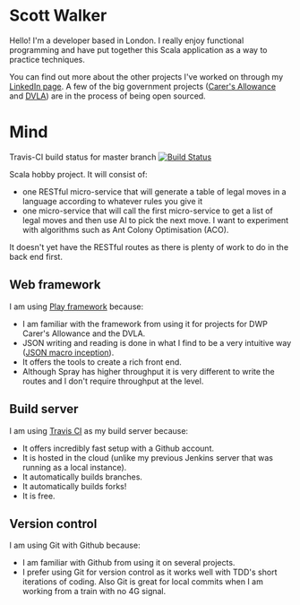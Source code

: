 Scott Walker
============
Hello! I'm a developer based in London. I really enjoy functional programming and have put together this Scala application as a way to practice techniques.

You can find out more about the other projects I've worked on through my [LinkedIn page](uk.linkedin.com/in/scottwalkerlondon/). A few of the big government projects ([Carer's Allowance](https://github.com/Department-for-Work-and-Pensions/carers-allowance-prototype) and [DVLA](https://github.com/dvla)) are in the process of being open sourced.

Mind
====

Travis-CI build status for master branch [![Build Status](https://travis-ci.org/scottkwalker/Mind.svg?branch=master)](https://travis-ci.org/scottkwalker/Mind)

Scala hobby project. It will consist of:

* one RESTful micro-service that will generate a table of legal moves in a language according to whatever rules you give it
* one micro-service that will call the first micro-service to get a list of legal moves and then use AI to pick the next move. I want to experiment with algorithms such as Ant Colony Optimisation (ACO).

It doesn't yet have the RESTful routes as there is plenty of work to do in the back end first.

Web framework
-------------
I am using [Play framework](http://www.playframework.com/documentation/2.3.x/Home) because:

* I am familiar with the framework from using it for projects for DWP Carer's Allowance and the DVLA.
* JSON writing and reading is done in what I find to be a very intuitive way ([JSON macro inception](http://www.playframework.com/documentation/2.2.3/ScalaJsonInception)).
* It offers the tools to create a rich front end.
* Although Spray has higher throughput it is very different to write the routes and I don't require throughput at the level.

Build server
------------
I am using [Travis CI](https://travis-ci.org/scottkwalker) as my build server because:

* It offers incredibly fast setup with a Github account.
* It is hosted in the cloud (unlike my previous Jenkins server that was running as a local instance).
* It automatically builds branches.
* It automatically builds forks!
* It is free.

Version control
---------------

I am using Git with Github because:

* I am familiar with Github from using it on several projects.
* I prefer using Git for version control as it works well with TDD's short iterations of coding. Also Git is great for local commits when I am working from a train with no 4G signal.